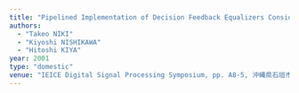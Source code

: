 ```yaml
---
title: "Pipelined Implementation of Decision Feedback Equalizers Considering Latency"
authors:
  - "Takeo NIKI"
  - "Kiyoshi NISHIKAWA"
  - "Hitoshi KIYA"
year: 2001
type: "domestic"
venue: "IEICE Digital Signal Processing Symposium, pp. A8-5, 沖縄県石垣市, 2001-11-01."
---
```

